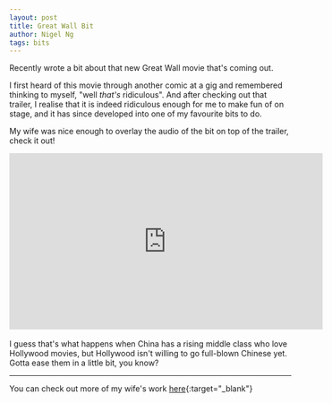 ```yaml
---
layout: post
title: Great Wall Bit
author: Nigel Ng
tags: bits
---
```


Recently wrote a bit about that new Great Wall movie that's coming out.

I first heard of this movie through another comic at a gig and remembered thinking
to myself, "well _that's_ ridiculous". And after checking out that trailer, I realise
that it is indeed ridiculous enough for me to make fun of on stage, and it has since
developed into one of my favourite bits to do.

My wife was nice enough to overlay the audio of the bit on top of the trailer, check it out!

<div class="videoWrapper">
    <iframe width="560" height="315" src="https://www.youtube.com/embed/djeWKPVcpTM?rel=0&amp;showinfo=0" frameborder="0" allowfullscreen></iframe>
</div>

<br />
I guess that's what happens when China has a rising middle class who love Hollywood movies,
but Hollywood isn't willing to go full-blown Chinese yet. Gotta ease them in a little bit, you know?

---
You can check out more of my wife's work [here](http://www.evamsteiner.com/){:target="_blank"}

